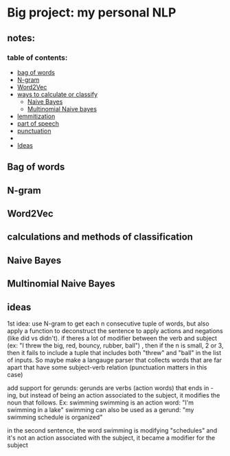 # Big project: my personal NLP


## notes:

### table of contents:
- [bag of words](#)
- [N-gram](#)
- [Word2Vec](#)
- [ways to calculate or classify](#)
  - [Naive Bayes](#)
  - [Multinomial Naive bayes](#)
- [lemmitization](#)
- [part of speech](#)
- [punctuation](#)
-
- [Ideas](#ideas)





## Bag of words

## N-gram

## Word2Vec

## calculations and methods of classification

## Naive Bayes

## Multinomial Naive Bayes

## ideas
1st idea: use N-gram to get each n consecutive tuple of words, but also apply a function to deconstruct the sentence to apply actions and negations (like did vs didn't).  if theres a lot of modifier between the verb and subject (ex: "I threw the big, red, bouncy, rubber, ball") , then if the n is small, 2 or 3, then it fails to include a tuple that includes both "threw" and "ball" in the list of inputs.  So maybe make a langauge parser that collects words that are far apart that have some subject-verb relation (punctuation matters in this case)

add support for gerunds:
gerunds are verbs (action words) that ends in -ing, but instead of being an action associated to the subject, it modifies the noun that follows.
Ex: swimming
swimming is an action word: "I'm swimming in a lake"
swimming can also be used as a gerund: "my swimming schedule is organized"

in the second sentence, the word swimming is modifying "schedules" and it's not an action associated with the subject, it became a modifier for the subject
